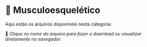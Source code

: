 # 📂 Musculoesquelético

Aqui estão os arquivos disponíveis nesta categoria:


📌 *Clique no nome do arquivo para fazer o download ou visualizar diretamente no navegador.*
